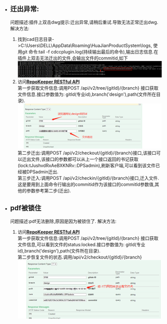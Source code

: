 * ##  迁出异常:
    问题描述:插件上双击dwg提示:迁出异常,请稍后重试.导致无法正常迁出dwg.</br>
    解决方法:
    1. 找到cad日志目录->C:\Users\DELL\AppData\Roaming\HuaJianProductSystem\logs, 使用git 命令:tail -f cdccplugin.log(持续输出最后的命令),输出日志信息.在插件上双击无法迁出的文件,会输出文件的commitid,如下
    ![](./pictrues/commitid.jpg)
    2. 访问[**RepoKeeper RESTful API** ](http://10.10.75.114:27771/swagger-ui.html#/RepoKeeper25805203162550921475) </br>
    第一步获取文件信息:调用POST /api/v2/tree/{gitId}/{branch} 接口获取文件信息.接口参数值为: gitId(专业id),branch('design'),path(文件所在目录).</br>
    ![](./pictrues/1212.png)
    第二步迁出:调用POST /api/v2/checkout/{gitId}/{branch}接口,该接口可以迁出文件,该接口的参数都可以从上一个接口返回的书记获取(lock:tJushvdRxAeBXKNRv::DPSadmin),刷新客户端,可以看到该文件已经被DPSadmin迁出.</br>
    第三步迁入:调用POST /api/v2/checkin/{gitId}/{branch}接口,迁入文件.这是要用到上面命令行输出的commitid作为该接口的commitId参数值,其他的参数参考第二步(迁出).

* ## pdf被锁住
    问题描述:pdf无法删除,原因是因为被锁住了.
    解决方法:
    1. 访问[**RepoKeeper RESTful API** ](http://10.10.75.114:27771/swagger-ui.html#/RepoKeeper25805203162550921475) </br>
        第一步获取文件信息:调用POST /api/v2/tree/{gitId}/{branch} 接口获取文件信息,可以看到文件的status:locked.接口参数值为: gitId(专业id),branch('design'),path(文件所在目录).</br>
        第二步恢复文件的状态.调用/api/v2/checkout/{gitId}/{branch}
        ![](./pictrues/0723.png)

